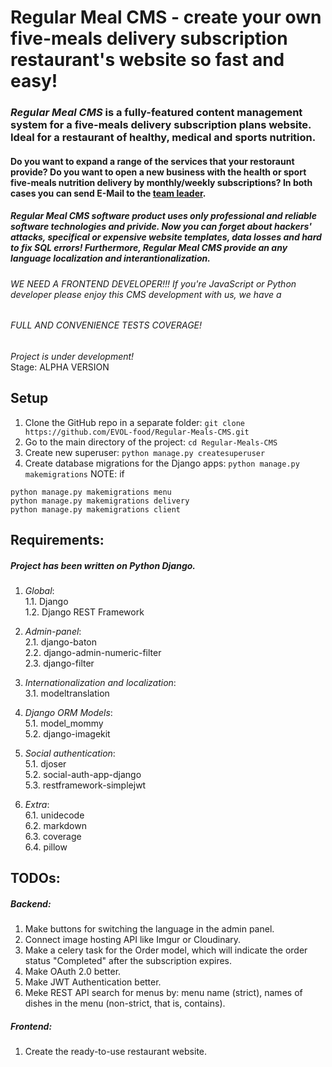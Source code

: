 # Regular Meal CMS - create your own five-meals delivery subscription restaurant's website so fast and easy!
### *Regular Meal CMS* is a fully-featured content management system for a five-meals delivery subscription plans website. Ideal for a restaurant of healthy, medical and sports nutrition.
####  Do you want to expand a range of the services that your restoraunt provide? Do you want to open a new business with the health or sport five-meals nutrition delivery by monthly/weekly subscriptions? In both cases you can send E-Mail to the [team leader](https://github.com/imgVOID).
##### Regular Meal CMS software product uses only professional and reliable software technologies and privide. Now you can forget about hackers' attacks, specifical or expensive website templates, data losses and hard to fix SQL errors! Furthermore, Regular Meal CMS provide an any language localization and interantionalization.
###### WE NEED A FRONTEND DEVELOPER!!! If you're JavaScript or Python developer please enjoy this CMS development with us, we have a 
###### FULL AND CONVENIENCE TESTS COVERAGE! 

*Project is under development!*   
Stage: ALPHA VERSION 
## Setup
1. Clone the GitHub repo in a separate folder:
`git clone https://github.com/EVOL-food/Regular-Meals-CMS.git`  
2. Go to the main directory of the project:
`cd Regular-Meals-CMS`
3. Create new superuser:
`python manage.py createsuperuser`
4. Create database migrations for the Django apps:
`python manage.py makemigrations`
NOTE: if 
```
python manage.py makemigrations menu
python manage.py makemigrations delivery
python manage.py makemigrations client
```
## Requirements:
##### Project has been written on Python Django.
1. *Global*:  
  1.1. Django  
  1.2. Django REST Framework  

2. *Admin-panel*:  
  2.1. django-baton  
  2.2. django-admin-numeric-filter  
  2.3. django-filter  

3. *Internationalization and localization*:  
  3.1. modeltranslation  

4. *Django ORM Models*:  
  5.1. model_mommy  
  5.2. django-imagekit  

5. *Social authentication*:  
  5.1. djoser  
  5.2. social-auth-app-django  
  5.3. restframework-simplejwt  

6. *Extra*:  
  6.1. unidecode  
  6.2. markdown  
  6.3. coverage  
  6.4. pillow  

## TODOs:
##### Backend:   
1. Make buttons for switching the language in the admin panel.
2. Connect image hosting API like Imgur or Cloudinary.
3. Make a celery task for the Order model, which will indicate the order status "Completed" after the subscription expires.
4. Make OAuth 2.0 better.
5. Make JWT Authentication better.
6. Meke REST API search for menus by: menu name (strict), names of dishes in the menu (non-strict, that is, contains).   
##### Frontend:   
1. Create the ready-to-use restaurant website.
